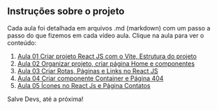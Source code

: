 ## Instruções sobre o projeto

Cada aula foi detalhada em arquivos .md (markdown) com um passo a passo do que fizemos em cada vídeo aula. Clique na aula para ver o conteúdo:

1. [Aula 01 Criar projeto React JS com o Vite, Estrutura do projeto](https://github.com/edsonmaia/portfolio/blob/main/instrucoes/aula01.md)
2. [Aula 02 Organizar projeto, criar página Home e componentes](https://github.com/edsonmaia/portfolio/blob/main/instrucoes/aula02.md)
3. [Aula 03 Criar Rotas, Páginas e Links no React JS](https://github.com/edsonmaia/portfolio/blob/main/instrucoes/aula03.md)
4. [Aula 04 Criar componente Container e Página 404](https://github.com/edsonmaia/portfolio/blob/main/instrucoes/aula04.md)
5. [Aula 05 Ícones no React Js e Página Contatos](https://github.com/edsonmaia/portfolio/blob/main/instrucoes/aula05.md)

Salve Devs, até a próxima!
